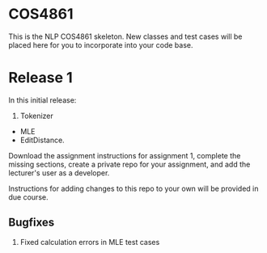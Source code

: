 # COS4861 

This is the NLP COS4861 skeleton. New classes and test cases will be placed here for you to incorporate into your code base.

# Release 1
In this initial release:
1. Tokenizer
- MLE
- EditDistance.

Download the assignment instructions for assignment 1, complete the missing sections, create a private repo for your 
assignment, and add the lecturer's user as a developer.

Instructions for adding changes to this repo to your own will be provided in due course.

## Bugfixes
1. Fixed calculation errors in MLE test cases

